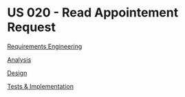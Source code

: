 # US 020 - Read Appointement Request

[Requirements Engineering](01.requirements-engineering%2FReadme.md)

[Analysis](02.analysis%2FReadme.md)

[Design](03.design%2FReadme.md)

[Tests & Implementation ](04.test_and_implementation%2FReadme.md)
